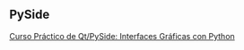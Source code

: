 ## PySide

[Curso Práctico de Qt/PySide: Interfaces Gráficas con Python](https://www.udemy.com/course/python-desarrollo-interfaces-graficas-qt-pyside/)

